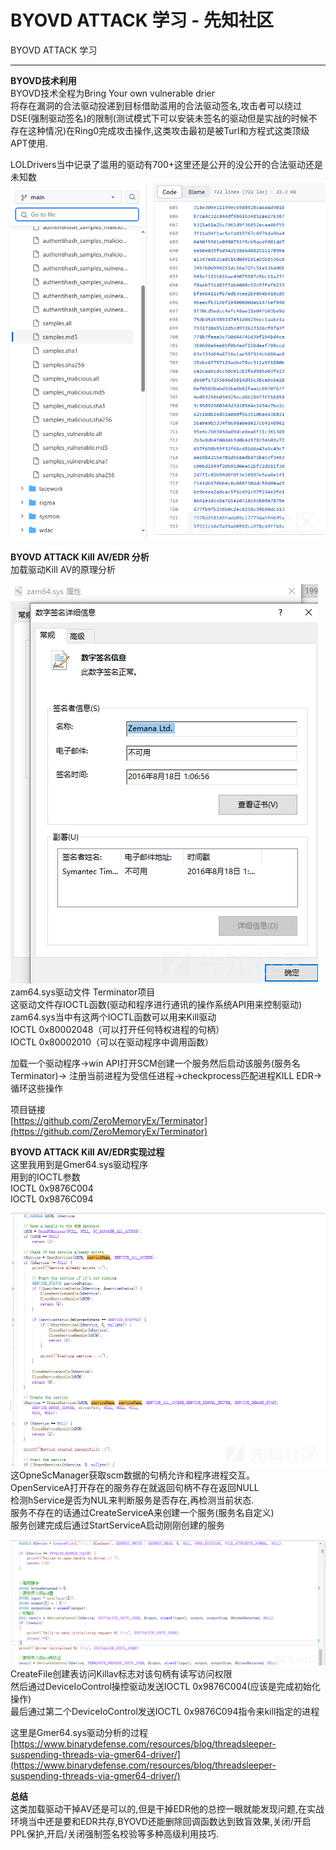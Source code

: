 

# BYOVD ATTACK 学习 - 先知社区

BYOVD ATTACK 学习

- - -

**BYOVD技术利用**  
BYOVD技术全程为Bring Your own vulnerable drier  
将存在漏洞的合法驱动投递到目标借助滥用的合法驱动签名,攻击者可以绕过DSE(强制驱动签名)的限制(测试模式下可以安装未签名的驱动但是实战的时候不存在这种情况)在Ring0完成攻击操作,这类攻击最初是被Turl和方程式这类顶级APT使用.

LOLDrivers当中记录了滥用的驱动有700+这里还是公开的没公开的合法驱动还是未知数  
[![](assets/1698893259-5bdd3e298c2a6ffc80effea87437ab4b.png)](https://xzfile.aliyuncs.com/media/upload/picture/20231026215048-ab2155fa-7406-1.png)

**BYOVD ATTACK Kill AV/EDR 分析**  
加载驱动Kill AV的原理分析

[![](assets/1698893259-e6c3907ea578c7670c38fb8edfae8eff.png)](https://xzfile.aliyuncs.com/media/upload/picture/20231026233130-bc962938-7414-1.png)  
zam64.sys驱动文件 Terminator项目  
这驱动文件存IOCTL函数(驱动和程序进行通讯的操作系统API用来控制驱动)  
zam64.sys当中有这两个IOCTL函数可以用来Kill驱动  
IOCTL 0x80002048（可以打开任何特权进程的句柄）  
IOCTL 0x80002010（可以在驱动程序中调用函数）

加载一个驱动程序->win API打开SCM创建一个服务然后启动该服务(服务名Terminator)-> 注册当前进程为受信任进程->checkprocess匹配进程KILL EDR->循环这些操作

项目链接  
[https://github.com/ZeroMemoryEx/Terminator](https://github.com/ZeroMemoryEx/Terminator)

**BYOVD ATTACK Kill AV/EDR实现过程**  
这里我用到是Gmer64.sys驱动程序  
用到的IOCTL参数  
IOCTL 0x9876C004  
IOCTL 0x9876C094

[![](assets/1698893259-a7e1c5fc7262516d077d15be6c88f55e.png)](https://xzfile.aliyuncs.com/media/upload/picture/20231027003445-9238f19e-741d-1.png)  
这OpneScManager获取scm数据的句柄允许和程序进程交互。  
OpenServiceA打开存在的服务存在就返回句柄不存在返回NULL  
检测hService是否为NUL来判断服务是否存在,再检测当前状态.  
服务不存在的话通过CreateServiceA来创建一个服务(服务名自定义)  
服务创建完成后通过StartServiceA启动刚刚创建的服务

[![](assets/1698893259-ba8548cc469d89e55a88ffc3ce0d75e1.png)](https://xzfile.aliyuncs.com/media/upload/picture/20231027005903-f7b55d84-7420-1.png)  
CreateFile创建表访问Killav标志对该句柄有读写访问权限  
然后通过DeviceIoControl操控驱动发送IOCTL 0x9876C004(应该是完成初始化操作)  
最后通过第二个DeviceIoControl发送IOCTL 0x9876C094指令来kill指定的进程

这里是Gmer64.sys驱动分析的过程  
[https://www.binarydefense.com/resources/blog/threadsleeper-suspending-threads-via-gmer64-driver/](https://www.binarydefense.com/resources/blog/threadsleeper-suspending-threads-via-gmer64-driver/)

**总结**  
这类加载驱动干掉AV还是可以的,但是干掉EDR他的总控一眼就能发现问题,在实战环境当中还是要和EDR共存,BYOVD还能删除回调函数达到致盲效果,关闭/开启PPL保护,开启/关闭强制签名校验等多种高级利用技巧.
